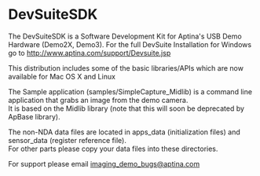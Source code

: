 DevSuiteSDK
===========
The DevSuiteSDK is a Software Development Kit for Aptina's USB Demo Hardware (Demo2X, Demo3).
For the full DevSuite Installation for Windows go to http://www.aptina.com/support/Devsuite.jsp

This distribution includes some of the basic libraries/APIs which are now available for Mac OS X and Linux

The Sample application (samples/SimpleCapture_Midlib) is a command line application that grabs an image from the demo camera.  
It is based on the Midlib library (note that this will soon be deprecated by ApBase library).  

The non-NDA data files are located in apps_data (initialization files) and sensor_data (register reference file).  
For other parts please copy your data files into these directories.

For support please email imaging_demo_bugs@aptina.com